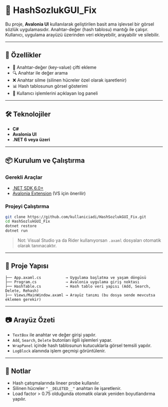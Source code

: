 
# 🧠 HashSozlukGUI_Fix

Bu proje, **Avalonia UI** kullanılarak geliştirilen basit ama işlevsel bir görsel sözlük uygulamasıdır. Anahtar-değer (hash tablosu) mantığı ile çalışır. Kullanıcı, uygulama arayüzü üzerinden veri ekleyebilir, arayabilir ve silebilir.

---

## 🚀 Özellikler

- 📝 Anahtar-değer (key-value) çifti ekleme
- 🔍 Anahtar ile değer arama
- ❌ Anahtar silme (silinen hücreler özel olarak işaretlenir)
- 📊 Hash tablosunun görsel gösterimi
- 📄 Kullanıcı işlemlerini açıklayan log paneli

---

## 🛠 Teknolojiler

- **C#**
- **Avalonia UI**
- **.NET 6 veya üzeri**

---

## 📦 Kurulum ve Çalıştırma

### Gerekli Araçlar
- [.NET SDK 6.0+](https://dotnet.microsoft.com/en-us/download)
- [Avalonia Extension](https://marketplace.visualstudio.com/items?itemName=AvaloniaTeam.AvaloniaforVisualStudio) (VS için önerilir)

### Projeyi Çalıştırma

```bash
git clone https://github.com/kullaniciadi/HashSozlukGUI_Fix.git
cd HashSozlukGUI_Fix
dotnet restore
dotnet run
```

> Not: Visual Studio ya da Rider kullanıyorsan `.axaml` dosyaları otomatik olarak tanınacaktır.

---

## 📁 Proje Yapısı

```
├── App.axaml.cs           → Uygulama başlatma ve yaşam döngüsü
├── Program.cs             → Avalonia uygulama giriş noktası
├── HashTable.cs           → Hash tablo veri yapısı (Add, Search, Delete, Rehash)
├── Views/MainWindow.axaml → Arayüz tanımı (bu dosya sende mevcutsa eklemen gerekir)
```

---

## 📷 Arayüz Özeti

- `TextBox` ile anahtar ve değer girişi yapılır.
- `Add`, `Search`, `Delete` butonları ilgili işlemleri yapar.
- `WrapPanel` içinde hash tablosunun kutucuklarla görsel temsili yapılır.
- `LogBlock` alanında işlem geçmişi görüntülenir.

---

## 📌 Notlar

- Hash çatışmalarında lineer probe kullanılır.
- Silinen hücreler `"__DELETED__"` anahtarı ile işaretlenir.
- Load factor > 0.75 olduğunda otomatik olarak yeniden boyutlandırma yapılır.



